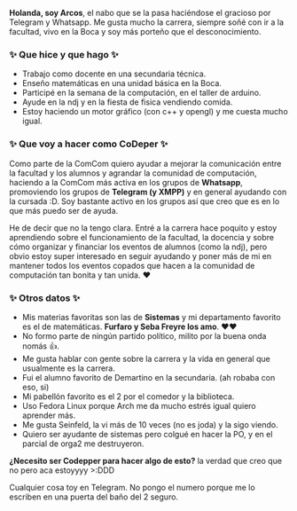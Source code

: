 **Holanda, soy Arcos**, el nabo que se la pasa haciéndose el gracioso por Telegram y Whatsapp. Me gusta mucho la carrera, siempre soñé con ir a la facultad,  vivo en la Boca y soy más porteño que el desconocimiento. 

###  ✨ Que hice y que hago  ✨
- Trabajo como docente en una secundaria técnica.
- Enseño matemáticas en una unidad básica en la Boca.
- Participé en la semana de la computación, en el taller de arduino.
- Ayude en la ndj y en la fiesta de fisica vendiendo comida. 
- Estoy haciendo un motor gráfico (con c++ y opengl) y me cuesta mucho igual.

###  ✨ Que voy a hacer como CoDeper  ✨
Como parte de la ComCom quiero ayudar a mejorar la comunicación entre la facultad y los alumnos y agrandar la comunidad de computación, haciendo a la ComCom más activa en los grupos de **Whatsapp**, promoviendo los grupos de **Telegram (y XMPP)** y en general ayudando con la cursada :D. Soy bastante activo en los grupos así que creo que es en lo que más puedo ser de ayuda.

He de decir que no la tengo clara. Entré a la carrera hace poquito y estoy aprendiendo sobre el funcionamiento de la facultad, la docencia y sobre cómo organizar y financiar los eventos de alumnos (como la ndj), pero obvio estoy super interesado en seguir ayudando y poner más de mi en mantener todos los eventos copados que hacen a la comunidad de computación tan bonita y tan unida. ❤️

### ✨ Otros datos  ✨
- Mis materias favoritas son las de **Sistemas** y mi departamento favorito es el de matemáticas. **Furfaro y Seba Freyre los amo**. ❤️❤️ 
- No formo parte de ningún partido político, milito por la buena onda nomás 👍. 
- Me gusta hablar con gente sobre la carrera y la vida en general que usualmente es la carrera. 
- Fui el alumno favorito de Demartino en la secundaria. (ah robaba con eso, si)
- Mi pabellón favorito es el 2 por el comedor y la biblioteca.
- Uso Fedora Linux porque Arch me da mucho estrés igual quiero aprender más.
- Me gusta Seinfeld, la vi más de 10 veces (no es joda) y la sigo viendo. 
- Quiero ser ayudante de sistemas pero colgué en hacer la PO, y en el parcial de orga2 me destruyeron. 

**¿Necesito ser Codepper para hacer algo de esto?** la verdad que creo que no pero aca estoyyyy >:DDD

Cualquier cosa toy en Telegram. No pongo el numero porque me lo escriben en una puerta del baño del 2 seguro.  

